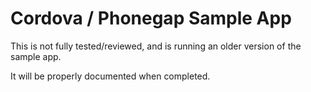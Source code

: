 # Cordova / Phonegap Sample App

This is not fully tested/reviewed, and is running an older version of the sample app.

It will be properly documented when completed.
